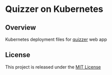 # Quizzer on Kubernetes

## Overview
Kubernetes deployment files for [quizzer](https://github.com/nmuzychuk/quizzer) web app

## License
This project is released under the [MIT License](LICENSE)
